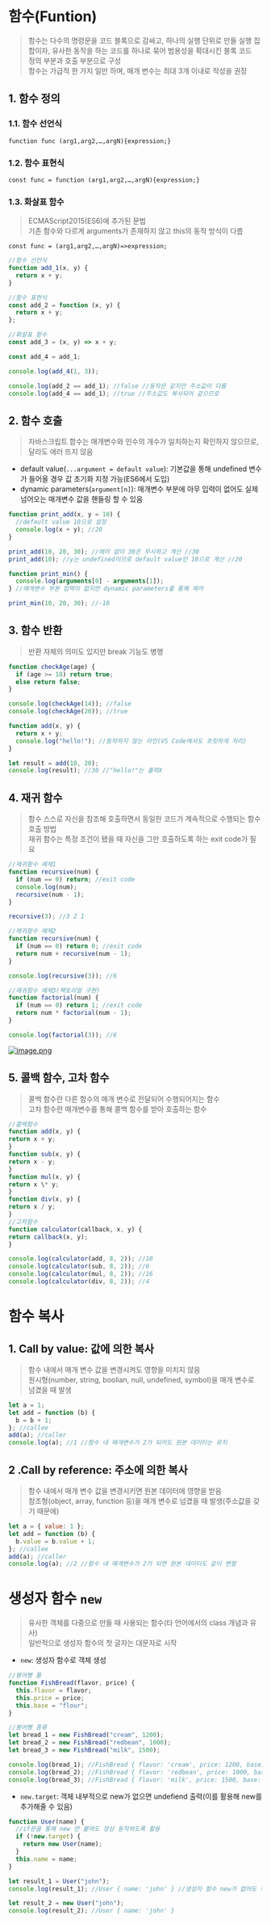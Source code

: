 # 함수(Funtion)

> 함수는 다수의 명령문을 코드 블록으로 감싸고, 하나의 실행 단위로 만들 실행 집합이자, 유사한 동작을 하는 코드를 하나로 묶어 범용성을 확대시킨 블록 코드  
> 정의 부분과 호출 부분으로 구성  
> 함수는 가급적 한 가지 일만 하며, 매개 변수는 최대 3개 이내로 작성을 권장

## 1. 함수 정의

### 1.1. 함수 선언식

`function func (arg1,arg2,…,argN){expression;}`

### 1.2. 함수 표현식

`const func = function (arg1,arg2,…,argN){expression;}`

### 1.3. 화살표 함수

> ECMAScript2015(ES6)에 추가된 문법  
> 기존 함수와 다르게 arguments가 존재하지 않고 this의 동작 방식이 다름

`const func = (arg1,arg2,…,argN)=>expression;`

```javascript
//함수 선언식
function add_1(x, y) {
  return x + y;
}

//함수 표현식
const add_2 = function (x, y) {
  return x + y;
};

//화살표 함수
const add_3 = (x, y) => x + y;

const add_4 = add_1;

console.log(add_4(1, 3));

console.log(add_2 == add_1); //false //동작은 같지만 주소값이 다름
console.log(add_4 == add_1); //true //주소값도 복사되어 같으므로
```

## 2. 함수 호출

> 자바스크립트 함수는 매개변수와 인수의 개수가 일치하는지 확인하지 않으므로, 달라도 에러 뜨지 않음

- default value(`...argument = default value`): 기본값을 통해 undefined 변수가 들어올 경우 값 초기화 지정 가능(ES6에서 도입)
- dynamic parameters(`argument[n]`): 매개변수 부분에 아무 입력이 없어도 실제 넘어오는 매개변수 값을 핸들링 할 수 있음

```javascript
function print_add(x, y = 10) {
  //default value 10으로 설정
  console.log(x + y); //20
}

print_add(10, 20, 30); //에러 없이 30은 무시하고 계산 //30
print_add(10); //y는 undefined이므로 default value인 10으로 계산 //20

function print_min() {
  console.log(arguments[0] - arguments[1]);
} //매개변수 부분 입력이 없지만 dynamic parameters를 통해 제어

print_min(10, 20, 30); //-10
```

## 3. 함수 반환

> 반환 자체의 의미도 있지만 break 기능도 병행

```javascript
function checkAge(age) {
  if (age >= 18) return true;
  else return false;
}

console.log(checkAge(14)); //false
console.log(checkAge(20)); //true
```

```javascript
function add(x, y) {
  return x + y;
  console.log("hello!"); //동작하지 않는 라인(VS Code에서도 흐릿하게 처리)
}

let result = add(10, 20);
console.log(result); //30 //"hello!"는 출력X
```

## 4. 재귀 함수

> 함수 스스로 자신을 참조해 호출하면서 동일한 코드가 계속적으로 수행되는 함수 호출 방법  
> 재귀 함수는 특정 조건이 됐을 때 자신을 그만 호출하도록 하는 exit code가 필요

```javascript
//재귀함수 예제1
function recursive(num) {
  if (num == 0) return; //exit code
  console.log(num);
  recursive(num - 1);
}

recursive(3); //3 2 1
```

```javascript
//재귀함수 예제2
function recursive(num) {
  if (num == 0) return 0; //exit code
  return num + recursive(num - 1);
}

console.log(recursive(3)); //6
```

```javascript
//재귀함수 예제3(팩토리얼 구현)
function factorial(num) {
  if (num == 0) return 1; //exit code
  return num * factorial(num - 1);
}

console.log(factorial(3)); //6
```

[![image.png](https://i.postimg.cc/T3DDHhVh/image.png)](https://postimg.cc/w19M1qbd)

## 5. 콜백 함수, 고차 함수

> 콜백 함수란 다른 함수의 매개 변수로 전달되어 수행되어지는 함수  
> 고차 함수란 매개변수를 통해 콜백 함수를 받아 호출하는 함수

```javascript
//콜백함수
function add(x, y) {
return x + y;
}
function sub(x, y) {
return x - y;
}
function mul(x, y) {
return x \* y;
}
function div(x, y) {
return x / y;
}
//고차함수
function calculator(callback, x, y) {
return callback(x, y);
}

console.log(calculator(add, 8, 2)); //10
console.log(calculator(sub, 8, 2)); //6
console.log(calculator(mul, 8, 2)); //16
console.log(calculator(div, 8, 2)); //4
```

# 함수 복사

## 1. Call by value: 값에 의한 복사

> 함수 내에서 매개 변수 값을 변경시켜도 영향을 미치지 않음  
> 원시형(number, string, boolian, null, undefined, symbol)을 매개 변수로 넘겼을 때 발생

```javascript
let a = 1;
let add = function (b) {
  b = b + 1;
}; //callee
add(a); //caller
console.log(a); //1 //함수 내 매개변수가 2가 되어도 원본 데이터는 유지
```

## 2 .Call by reference: 주소에 의한 복사

> 함수 내에서 매개 변수 값을 변경시키면 원본 데이터에 영향을 받음  
> 참조형(object, array, function 등)을 매개 변수로 넘겼을 때 발생(주소값을 갖기 때문에)

```javascript
let a = { value: 1 };
let add = function (b) {
  b.value = b.value + 1;
}; //callee
add(a); //caller
console.log(a); //2 //함수 내 매개변수가 2가 되면 원본 데이터도 같이 변함
```

# 생성자 함수 `new`

> 유사한 객체를 다중으로 만들 때 사용되는 함수(타 언어에서의 class 개념과 유사)  
> 일반적으로 생성자 함수의 첫 글자는 대문자로 시작

- `new`: 생성자 함수로 객체 생성

```javascript
//붕어빵 틀
function FishBread(flavor, price) {
  this.flavor = flavor;
  this.price = price;
  this.base = "flour";
}

//붕어빵 종류
let bread_1 = new FishBread("cream", 1200);
let bread_2 = new FishBread("redbean", 1000);
let bread_3 = new FishBread("milk", 1500);

console.log(bread_1); //FishBread { flavor: 'cream', price: 1200, base: 'flour' }
console.log(bread_2); //FishBread { flavor: 'redbean', price: 1000, base: 'flour' }
console.log(bread_3); //FishBread { flavor: 'milk', price: 1500, base: 'flour' }
```

- `new.target`: 객체 내부적으로 new가 없으면 undefiend 출력(이를 활용해 new를 추가해줄 수 있음)

```javascript
function User(name) {
  //if문을 통해 new 안 붙여도 정상 동작하도록 활용
  if (!new.target) {
    return new User(name);
  }
  this.name = name;
}

let result_1 = User("john");
console.log(result_1); //User { name: 'john' } //생성자 함수 new가 없어도 제대로 출력됨

let result_2 = new User("john");
console.log(result_2); //User { name: 'john' }
```
